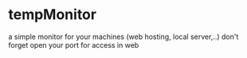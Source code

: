 # tempMonitor
a simple monitor for your machines (web hosting, local server,..) don't forget open your port for access in web
